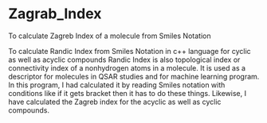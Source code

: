 # Zagrab_Index
To calculate Zagreb Index of a molecule from Smiles Notation

To calculate Randic Index from Smiles Notation in c++ language for cyclic as well as acyclic compounds Randic Index is also topological 
index or connectivity index of a nonhydrogen atoms in a molecule.
It is used as a descriptor for molecules in QSAR studies and for machine learning program.
In this program, I had calculated it by reading Smiles notation with conditions like if it gets bracket then it has to do these things. 
Likewise, I have calculated the Zagreb index for the acyclic as well as cyclic compounds.

